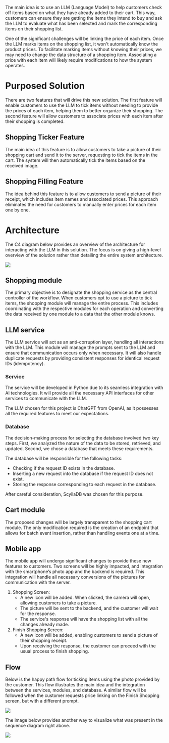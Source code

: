 The main idea is to use an LLM (Language Model) to help customers check off items based on what they have already added to their cart. This way, customers can ensure they are getting the items they intend to buy and ask the LLM to evaluate what has been selected and mark the corresponding items on their shopping list.

One of the significant challenges will be linking the price of each item. Once the LLM marks items on the shopping list, it won't automatically know the product prices. To facilitate marking items without knowing their prices, we may need to change the data structure of a shopping item. Associating a price with each item will likely require modifications to how the system operates.

# Purposed Solution

There are two features that will drive this new solution. The first feature will enable customers to use the LLM to tick items without needing to provide the prices of each item, helping them to better organize their shopping. The second feature will allow customers to associate prices with each item after their shopping is completed.

## Shopping Ticker Feature

The main idea of this feature is to allow customers to take a picture of their shopping cart and send it to the server, requesting to tick the items in the cart. The system will then automatically tick the items based on the received image.

## Shopping Filling Feature

The idea behind this feature is to allow customers to send a picture of their receipt, which includes item names and associated prices. This approach eliminates the need for customers to manually enter prices for each item one by one.

# Architecture

The C4 diagram below provides an overview of the architecture for interacting with the LLM in this solution. The focus is on giving a high-level overview of the solution rather than detailing the entire system architecture.

<img src="https://github.com/user-attachments/assets/c27cf4f3-fae4-4d78-b3a3-6023fa97d87b"/>

## Shopping module

The primary objective is to designate the shopping service as the central controller of the workflow. When customers opt to use a picture to tick items, the shopping module will manage the entire process. This includes coordinating with the respective modules for each operation and converting the data received by one module to a data that the other module knows.

## LLM service

The LLM service will act as an anti-corruption layer, handling all interactions with the LLM. This module will manage the prompts sent to the LLM and ensure that communication occurs only when necessary. It will also handle duplicate requests by providing consistent responses for identical request IDs (idempotency).

### Service 

The service will be developed in Python due to its seamless integration with AI technologies. It will provide all the necessary API interfaces for other services to communicate with the LLM.

The LLM chosen for this project is ChatGPT from OpenAI, as it possesses all the required features to meet our expectations.

### Database 

The decision-making process for selecting the database involved two key steps. First, we analyzed the nature of the data to be stored, retrieved, and updated. Second, we chose a database that meets these requirements.

The database will be responsible for the following tasks:

- Checking if the request ID exists in the database.
- Inserting a new request into the database if the request ID does not exist.
- Storing the response corresponding to each request in the database.

After careful consideration, ScyllaDB was chosen for this purpose.

## Cart module

The proposed changes will be largely transparent to the shopping cart module. The only modification required is the creation of an endpoint that allows for batch event insertion, rather than handling events one at a time.

## Mobile app

The mobile app will undergo significant changes to provide these new features to customers. Two screens will be highly impacted, and integration with the smartphone’s photo app and the backend is required. This integration will handle all necessary conversions of the pictures for communication with the server.

1. Shopping Screen:
    - A new icon will be added. When clicked, the camera will open, allowing customers to take a picture.
    - The picture will be sent to the backend, and the customer will wait for the response.
    - The service's response will have the shopping list with all the changes already made.
2. Finish Shopping Screen:
    - A new icon will be added, enabling customers to send a picture of their shopping receipt.
    - Upon receiving the response, the customer can proceed with the usual process to finish shopping.

## Flow

Below is the happy path flow for ticking items using the photo provided by the customer. This flow illustrates the main idea and the integration between the services, modules, and database. A similar flow will be followed when the customer requests price linking on the Finish Shopping screen, but with a different prompt.

<img src="https://github.com/user-attachments/assets/233664cf-a84c-4d20-94e9-a14598be7147"/>

The image below provides another way to visualize what was present in the sequence diagram right above.

<img src="https://github.com/user-attachments/assets/74023338-fe12-4c62-b260-3f11ebba1af1"/>

